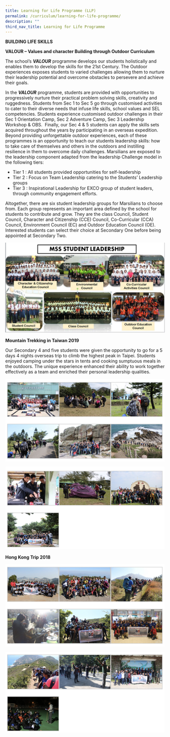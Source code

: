 ```yaml
---
title: Learning for Life Programme (LLP)
permalink: /curriculum/learning-for-life-programme/
description: ""
third_nav_title: Learning for Life Programme
---
```

**BUILDING LIFE SKILLS**

**VALOUR – Values and character Building through Outdoor Curriculum**

The school’s **_VALOUR_** programme develops our students holistically and enables them to develop the skills for the 21st Century. The Outdoor experiences exposes students to varied challenges allowing them to nurture their leadership potential and overcome obstacles to persevere and achieve their goals.

In the **_VALOUR_** programme, students are provided with opportunities to progressively nurture their practical problem solving skills, creativity and ruggedness. Students from Sec 1 to Sec 5 go through customised activities to cater to their diverse needs that infuse life skills, school values and SEL competencies. Students experience customised outdoor challenges in their Sec 1 Orientation Camp, Sec 2 Adventure Camp, Sec 3 Leadership Workshop & OBS.  Finally, our Sec 4 & 5 students can apply the skills sets acquired throughout the years by participating in an overseas expedition. Beyond providing unforgettable outdoor experiences, each of these programmes is an opportunity to teach our students leadership skills: how to take care of themselves and others in the outdoors and instilling resilience in them to overcome daily challenges. Marsilians are exposed to the leadership component adapted from the leadership Challenge model in the following tiers:

*   Tier 1 : All students provided opportunities for self-leadership
*   Tier 2 : Focus on Team Leadership catering to the Students’ Leadership groups
*   Tier 3 : Inspirational Leadership for EXCO group of student leaders, through community engagement efforts.

Altogether, there are six student leadership groups for Marsilians to choose from. Each group represents an important area defined by the school for students to contribute and grow. They are the class Council, Student Council, Character and Citizenship (CCE) Council, Co-Curricular (CCA) Council, Environment Council (EC) and Outdoor Education Council (OE). Interested students can select their choice at Secondary One before being appointed at Secondary Two.

![Learning for Life Programme (LLP)](/images/MSS-student-leadership-1024x576.jpeg)

**Mountain Trekking in Taiwan 2019**

Our Secondary 4 and five students were given the opportunity to go for a 5 days 4 nights overseas trip to climb the highest peak in Taipei. Students enjoyed camping under the stars in tents and cooking sumptuous meals in the outdoors. The unique experience enhanced their ability to work together effectively as a team and enriched their personal leadership qualities.

![Mountain Trekking in Taiwan 2019](/images/Mountain%20Trekking%20in%20Taiwan%202019_1.jpg)

![Mountain Trekking in Taiwan 2019](/images/Mountain%20Trekking%20in%20Taiwan%202019_2.jpg)

**Hong Kong Trip 2018**

![Hong Kong Trip 2018](/images/Hong%20Kong%20Trip%202018_1.jpg)

![Hong Kong Trip 2018](/images/Hong%20Kong%20Trip%202018_2.jpg)